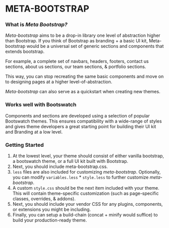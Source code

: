 # META-BOOTSTRAP

### What is *Meta Bootstrap?*

*Meta-bootstrap* aims to be a drop-in library one level of abstraction higher than Bootstrap. If you think of Bootstrap as branding + a basic UI kit, Meta-bootstrap would be a universal set of generic sections and components that extends bootstrap.

For example, a complete set of navbars, headers, footers, contact us sections, about us sections, our team sections, & portfolio sections.

This way, you can stop recreating the same basic components and move on to designing pages at a higher level-of-abstraction.

*Meta-bootstrap* can also serve as a quickstart when creating new themes.

### Works well with Bootswatch

Components and sections are developed using a selection of popular Bootswatch themes. This ensures compatibility with a wide-range of styles and gives theme developers a great starting point for building their UI kit and Branding at a low level.

### Getting Started

1. At the lowest level, your theme should consist of either vanilla bootstrap, a bootswatch theme, or a full UI kit built with Bootstrap.
2. Next, you should include meta-bootstrap.css.
3. `less` files are also included for customizing *meta-bootstrap*. Optionally, you can modify `variables.less` * `style.less` to further customize *meta-bootstrap*.
4. A custom `style.css` should be the next item included with your theme. This will contain theme-specific customization (such as page-specific classes, overrides, & addons).
5. Next, you should include your vendor CSS for any plugins, components, or extensions you might be including.
6. Finally, you can setup a build-chain (concat + minify would suffice) to build your production-ready theme.

